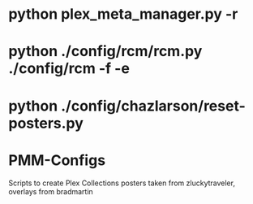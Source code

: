# python plex_meta_manager.py -r
# python ./config/rcm/rcm.py ./config/rcm -f -e
# python ./config/chazlarson/reset-posters.py
# PMM-Configs

Scripts to create Plex Collections
posters taken from zluckytraveler, overlays from bradmartin
